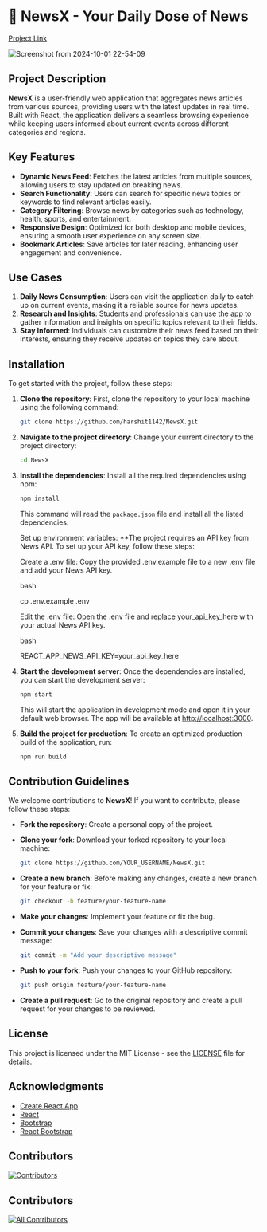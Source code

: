 # 📰 NewsX - Your Daily Dose of News

[Project Link](https://news-x-hazel.vercel.app/)

![Screenshot from 2024-10-01 22-54-09](https://github.com/user-attachments/assets/0ed758fc-136b-4a29-9f39-9e9c3fa3297d)

## Project Description

**NewsX** is a user-friendly web application that aggregates news articles from various sources, providing users with the latest updates in real time. Built with React, the application delivers a seamless browsing experience while keeping users informed about current events across different categories and regions.

## Key Features

- **Dynamic News Feed**: Fetches the latest articles from multiple sources, allowing users to stay updated on breaking news.
- **Search Functionality**: Users can search for specific news topics or keywords to find relevant articles easily.
- **Category Filtering**: Browse news by categories such as technology, health, sports, and entertainment.
- **Responsive Design**: Optimized for both desktop and mobile devices, ensuring a smooth user experience on any screen size.
- **Bookmark Articles**: Save articles for later reading, enhancing user engagement and convenience.

## Use Cases

1. **Daily News Consumption**: Users can visit the application daily to catch up on current events, making it a reliable source for news updates.
2. **Research and Insights**: Students and professionals can use the app to gather information and insights on specific topics relevant to their fields.
3. **Stay Informed**: Individuals can customize their news feed based on their interests, ensuring they receive updates on topics they care about.

## Installation

To get started with the project, follow these steps:

1. **Clone the repository**: First, clone the repository to your local machine using the following command:

   ```bash
   git clone https://github.com/harshit1142/NewsX.git
   ```

2. **Navigate to the project directory**: Change your current directory to the project directory:

   ```bash
   cd NewsX

   ```

3. **Install the dependencies**: Install all the required dependencies using npm:

   ```bash
   npm install
   ```

   This command will read the `package.json` file and install all the listed dependencies.

   Set up environment variables: \*\*The project requires an API key from News API. To set up your API key, follow these steps:

   Create a .env file: Copy the provided .env.example file to a new .env file and add your News API key.

   bash

   cp .env.example .env

   Edit the .env file: Open the .env file and replace your_api_key_here with your actual News API key.

   bash

   REACT_APP_NEWS_API_KEY=your_api_key_here

4. **Start the development server**: Once the dependencies are installed, you can start the development server:

   ```bash
   npm start
   ```

   This will start the application in development mode and open it in your default web browser. The app will be available at [http://localhost:3000](http://localhost:3000).

5. **Build the project for production**: To create an optimized production build of the application, run:
   ```bash
   npm run build
   ```

## Contribution Guidelines

We welcome contributions to **NewsX**! If you want to contribute, please follow these steps:

- **Fork the repository**: Create a personal copy of the project.
- **Clone your fork**: Download your forked repository to your local machine:

  ```bash
  git clone https://github.com/YOUR_USERNAME/NewsX.git
  ```

- **Create a new branch**: Before making any changes, create a new branch for your feature or fix:

  ```bash
  git checkout -b feature/your-feature-name
  ```

- **Make your changes**: Implement your feature or fix the bug.

- **Commit your changes**: Save your changes with a descriptive commit message:

  ```bash
  git commit -m "Add your descriptive message"
  ```

- **Push to your fork**: Push your changes to your GitHub repository:

  ```bash
  git push origin feature/your-feature-name
  ```

- **Create a pull request**: Go to the original repository and create a pull request for your changes to be reviewed.

## License

This project is licensed under the MIT License - see the [LICENSE](LICENSE) file for details.

## Acknowledgments

- [Create React App](https://create-react-app.dev/)
- [React](https://reactjs.org/)
- [Bootstrap](https://getbootstrap.com/)
- [React Bootstrap](https://react-bootstrap.github.io/)

## Contributors

[![Contributors](https://contrib.rocks/image?repo=harshit1142/NewsX)](https://github.com/harshit1142/NewsX/graphs/contributors)

## Contributors

<!-- ALL-CONTRIBUTORS-LIST:START - Do not remove or modify this section -->
<!-- prettier-ignore-start -->
<!-- markdownlint-disable -->

<!-- markdownlint-restore -->
<!-- prettier-ignore-end -->

<!-- ALL-CONTRIBUTORS-LIST:END -->
[![All Contributors](https://img.shields.io/github/all-contributors/projectOwner/projectName?color=ee8449&style=flat-square)](#contributors)
